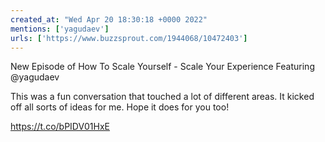 ```yaml
---
created_at: "Wed Apr 20 18:30:18 +0000 2022"
mentions: ['yagudaev']
urls: ['https://www.buzzsprout.com/1944068/10472403']
---
```


New Episode of How To Scale Yourself - Scale Your Experience Featuring @yagudaev

This was a fun conversation that touched a lot of different areas.  It kicked off all sorts of ideas for me. Hope it does for you too!

https://t.co/bPIDV01HxE